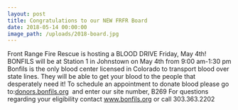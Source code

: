 ```yaml
---
layout: post
title: Congratulations to our NEW FRFR Board
date: 2018-05-14 00:00:00
image_path: /uploads/2018-board.jpg
---
```


Front Range Fire Rescue is hosting a BLOOD DRIVE Friday, May 4th! BONFILS will be at Station 1 in Johnstown on May 4th from 9:00 am-1:30 pm Bonfils is the only blood center licensed in Colorado to transport blood over state lines. They will be able to get your blood to the people that desperately need it! To schedule an appointment to donate blood please go to:[donors.bonfils.org](http://donors.bonfils.org/)  and enter our site number, B269 For questions regarding your eligibility contact www.bonfils.org or call 303.363.2202